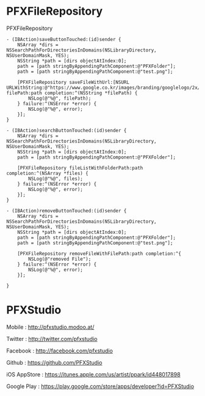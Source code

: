# PFXFileRepository
PFXFileRepository

````
- (IBAction)saveButtonTouched:(id)sender {
    NSArray *dirs = NSSearchPathForDirectoriesInDomains(NSLibraryDirectory, NSUserDomainMask, YES);
    NSString *path = [dirs objectAtIndex:0];
    path = [path stringByAppendingPathComponent:@"PFXFolder"];
    path = [path stringByAppendingPathComponent:@"test.png"];
    
    [PFXFileRepository saveFileWithUrl:[NSURL URLWithString:@"https://www.google.co.kr/images/branding/googlelogo/2x/googlelogo_color_272x92dp.png"] filePath:path completion:^(NSString *filePath) {
        NSLog(@"%@", filePath);
    } failure:^(NSError *error) {
        NSLog(@"%@", error);
    }];
}

- (IBAction)searchButtonTouched:(id)sender {
    NSArray *dirs = NSSearchPathForDirectoriesInDomains(NSLibraryDirectory, NSUserDomainMask, YES);
    NSString *path = [dirs objectAtIndex:0];
    path = [path stringByAppendingPathComponent:@"PFXFolder"];

    [PFXFileRepository fileListWithFolderPath:path completion:^(NSArray *files) {
        NSLog(@"%@", files);
    } failure:^(NSError *error) {
        NSLog(@"%@", error);
    }];
}

- (IBAction)removeButtonTouched:(id)sender {
    NSArray *dirs = NSSearchPathForDirectoriesInDomains(NSLibraryDirectory, NSUserDomainMask, YES);
    NSString *path = [dirs objectAtIndex:0];
    path = [path stringByAppendingPathComponent:@"PFXFolder"];
    path = [path stringByAppendingPathComponent:@"test.png"];
    
    [PFXFileRepository removeFileWithFilePath:path completion:^{
        NSLog(@"removed File");
    } failure:^(NSError *error) {
        NSLog(@"%@", error);
    }];
    
}

````


# PFXStudio

Mobile : http://pfxstudio.modoo.at/

Twitter : http://twitter.com/pfxstudio

Facebook : http://facebook.com/pfxstudio

Github : https://github.com/PFXStudio

iOS AppStore : https://itunes.apple.com/us/artist/ppark/id448017898

Google Play : https://play.google.com/store/apps/developer?id=PFXStudio
